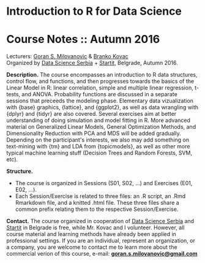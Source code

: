 # Introduction to R for Data Science
# Course Notes :: Autumn 2016

Lecturers: [Goran S. Milovanovic](http://www.exactness.net/) &amp; [Branko Kovac](https://www.linkedin.com/in/kovacbranko)  
Organized by [Data Science Serbia](www.datascience.rs) + [Startit](www.en.startit.rs), Belgrade, Autumn 2016.

**Description.** The course encompasses an introduction to R data structures, control flow, and functions, and then progresses towards the basics of the Linear Model in R: linear correlation, simple and multiple linear regression, t-tests, and ANOVA. Probability functions are discussed in a separate sessions that preceeds the modeling phase. Elementary data vizualization with {base} graphics, {lattice}, and {ggplot2}, as well as data wrangling with {dplyr} and {tidyr} are also covered. Several exercises aim at better understanding of doing simulation and model fitting in R. More advanced material on Generalized Linear Models, General Optimization Methods, and Dimensionality Reduction with PCA and MDS will be added gradually. Depending on the participant's interests, we also may add something on text-mining with {tm} and LDA from {topicmodels}, as well as other more typical machine learning stuff (Decision Trees and Random Forests, SVM, etc).

**Structure.**

+ The course is organized in Sessions (S01, S02, ...) and Exercises (E01, E02, ...).
+ Each Session/Exercise is related to three files: an .R script, an .Rmd Rmarkdown file, and a knitted .html file. These three files share a common prefix relating them to the respective Session/Exercise.

**Contact.** The course organized in cooperation of [Data Science Serbia](www.datascience.rs) and [Startit](www.en.startit.rs) in Belgrade is free, while Mr. Kovac and I volunteer. However, all course material and learning methods have already been applied in professional settings. If you are an individual, represent an organization, or a company, you are welcome to contact me to learn more about the commercial verion of this course, e-mail: **goran.s.milovanovic@gmail.com** 
